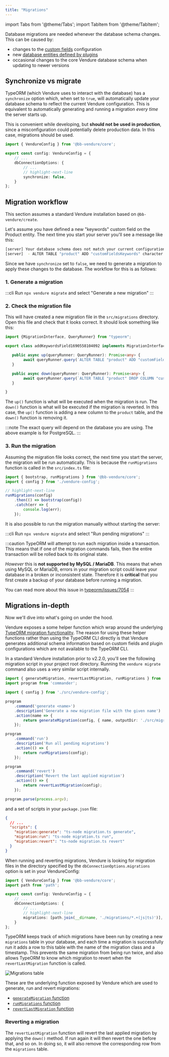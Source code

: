 ```yaml
---
title: "Migrations"
---
```


import Tabs from '@theme/Tabs';
import TabItem from '@theme/TabItem';

Database migrations are needed whenever the database schema changes. This can be caused by:

* changes to the [custom fields](/guides/developer-guide/custom-fields/) configuration
* new [database entities defined by plugins](/guides/developer-guide/database-entity/)
* occasional changes to the core Vendure database schema when updating to newer versions

## Synchronize vs migrate

TypeORM (which Vendure uses to interact with the database) has a `synchronize` option which, when set to `true`, will automatically update your database schema to reflect the current Vendure configuration. This is equivalent to automatically generating and running a migration _every time_ the server starts up.

This is convenient while developing, but **should not be used in production**, since a misconfiguration could potentially delete production data. In this case, migrations should be used.

```ts title="src/vendure-config.ts"
import { VendureConfig } from '@bb-vendure/core';

export const config: VendureConfig = {
    // ...
    dbConnectionOptions: {
        // ...
        // highlight-next-line
        synchronize: false,
    }
};
```

## Migration workflow

This section assumes a standard Vendure installation based on `@bb-vendure/create`. 

Let's assume you have defined a new "keywords" custom field on the Product entity. The next time you start your server you'll see a message like this:

```bash
[server] Your database schema does not match your current configuration. Generate a new migration for the following changes:
[server]  - ALTER TABLE "product" ADD "customFieldsKeywords" character varying(255)
```

Since we have `synchronize` set to `false`, we need to generate a migration to apply these changes to the database. The workflow for this is as follows:

### 1. Generate a migration

:::cli
Run `npx vendure migrate` and select "Generate a new migration"
:::

### 2. Check the migration file

This will have created a new migration file in the `src/migrations` directory. Open this file and check that it looks correct. It should look something like this:

```ts title="src/migrations/1690558104092-add-keywords-field.ts"
import {MigrationInterface, QueryRunner} from "typeorm";

export class addKeywordsField1690558104092 implements MigrationInterface {

   public async up(queryRunner: QueryRunner): Promise<any> {
        await queryRunner.query(`ALTER TABLE "product" ADD "customFieldsKeywords" character varying(255)`, undefined);
   }

   public async down(queryRunner: QueryRunner): Promise<any> {
        await queryRunner.query(`ALTER TABLE "product" DROP COLUMN "customFieldsKeywords"`, undefined);
   }

}
```

The `up()` function is what will be executed when the migration is run. The `down()` function is what will be executed if the migration is reverted. In this case, the `up()` function is adding a new column to the `product` table, and the `down()` function is removing it.

:::note
The exact query will depend on the database you are using. The above example is for PostgreSQL.
:::

### 3. Run the migration

Assuming the migration file looks correct, the next time you start the server, the migration will
be run automatically. This is because the `runMigrations` function is called in the `src/index.ts` file:

```ts title="src/index.ts"
import { bootstrap, runMigrations } from '@bb-vendure/core';
import { config } from './vendure-config';

// highlight-next-line
runMigrations(config)
    .then(() => bootstrap(config))
    .catch(err => {
        console.log(err);
    });
```

It is also possible to run the migration manually without starting the server:

:::cli
Run `npx vendure migrate` and select "Run pending migrations"
:::

:::caution
TypeORM will attempt to run each migration inside a transaction. This means that if one of the migration commands fails, then the entire transaction will be rolled back to its original state.

_However_ this is **not supported by MySQL / MariaDB**. This means that when using MySQL or MariaDB, errors in your migration script could leave your database in a broken or inconsistent state. Therefore it is **critical** that you first create a backup of your database before running a migration.

You can read more about this issue in [typeorm/issues/7054](https://github.com/typeorm/typeorm/issues/7054)
:::

## Migrations in-depth

Now we'll dive into what's going on under the hood.

Vendure exposes a some helper function which wrap around the underlying [TypeORM migration functionality](https://typeorm.io/migrations). The 
reason for using these helper functions rather than using the TypeORM CLI directly is that Vendure generates additional 
schema information based on custom fields and plugin configurations which are not available to the TypeORM CLI.

In a standard Vendure installation prior to v2.2.0, you'll see the following migration script in your project root directory.
Running the `vendure migrate` command also uses a very similar script internally.

```ts title="migration.ts"
import { generateMigration, revertLastMigration, runMigrations } from '@bb-vendure/core';
import program from 'commander';

import { config } from './src/vendure-config';

program
    .command('generate <name>')
    .description('Generate a new migration file with the given name')
    .action(name => {
        return generateMigration(config, { name, outputDir: './src/migrations' });
    });

program
    .command('run')
    .description('Run all pending migrations')
    .action(() => {
        return runMigrations(config);
    });

program
    .command('revert')
    .description('Revert the last applied migration')
    .action(() => {
        return revertLastMigration(config);
    });

program.parse(process.argv);
```

and a set of scripts in your `package.json` file:

```json
{
  // ...
  "scripts": {
    "migration:generate": "ts-node migration.ts generate",
    "migration:run": "ts-node migration.ts run",
    "migration:revert": "ts-node migration.ts revert"
  }
}
```

When running and reverting migrations, Vendure is looking for migration files in the directory specified by the `dbConnectionOptions.migrations` option is set in your VendureConfig:

```ts title="src/vendure-config.ts"
import { VendureConfig } from '@bb-vendure/core';
import path from 'path';

export const config: VendureConfig = {
    // ...
    dbConnectionOptions: {
        // ...
        // highlight-next-line
        migrations: [path.join(__dirname, './migrations/*.+(js|ts)')],
    }
};
```

TypeORM keeps track of which migrations have been run by creating a new `migrations` table in your database, and each time a migration is successfully run
it adds a row to this table with the name of the migration class and a timestamp. This prevents the same migration from being run twice, and also allows
TypeORM to know which migration to revert when the `revertLastMigration` function is called.

![Migrations table](./migration.webp)

These are the underlying function exposed by Vendure which are used to generate, run and revert migrations:

- [`generateMigration` function](/reference/typescript-api/migration/generate-migration/)
- [`runMigrations` function](/reference/typescript-api/migration/run-migrations/)
- [`revertLastMigration` function](/reference/typescript-api/migration/revert-last-migration/)

### Reverting a migration

The `revertLastMigration` function will revert the last applied migration by applying the `down()` method. If run again it will then revert the one before that, and so on.
In doing so, it will also remove the corresponding row from the `migrations` table.

